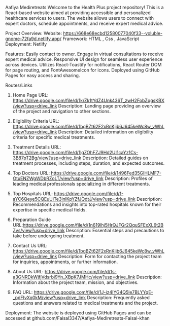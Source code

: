 Aafiya Mediretreats
Welcome to the Health Plus project repository! This is a React-based website aimed at providing accessible and personalized healthcare services to users. The website allows users to connect with expert doctors, schedule appointments, and receive expert medical advice.

Project Overview:
Website: https://668e68ecbd12580077040f33--voluble-gnome-72fa9d.netlify.app/
Framework: HTML , Css , JavaScript
Deployment: Netlify

Features:
Easily  contact to owner.
Engage in virtual consultations to receive expert medical advice.
Responsive UI design for seamless user experience across devices.
Utilizes React-Toastify for notifications, React Router DOM for page routing, and FontAwesomeIcon for icons.
Deployed using GitHub Pages for easy access and sharing.

Routes/Links
1. Home Page
URL: https://drive.google.com/file/d/1krZk1tYdZ4Unk436T_zwH2FobZqgsKBX/view?usp=drive_link
Description: Landing page providing an overview of the project and navigation to other sections.

3. Eligibility Criteria
URL: https://drive.google.com/file/d/1bgBZt62F2xRnKjjb6J645keWc8w_vWhL/view?usp=drive_link
Description: Detailed information on eligibility criteria for specific medical treatments.
4. Treatment Details
URL: https://drive.google.com/file/d/1lgZOhFZJ9Hd2UI1caYz1Cs-3B87pT2Bg/view?usp=drive_link
Description: Detailed guides on treatment processes, including steps, duration, and expected outcomes.
5. Top Doctors
URL: https://drive.google.com/file/d/1496Fed35GIHLMF7-OtuENZWgWDbRZoLT/view?usp=drive_link
Description: Profiles of leading medical professionals specializing in different treatments.
6. Top Hospitals
URL: https://drive.google.com/file/d/1-aYC6Qeye5CQEuUiTe3inlKpYZfJQdtJ/view?usp=drive_link
Description: Recommendations and insights into top-rated hospitals known for their expertise in specific medical fields.
7. Preparation Guide
URL:https://drive.google.com/file/d/1n619lhj5HrQJFGr2QquSFExXL6t2BZvs/view?usp=drive_link
Description: Essential steps and precautions to take before undergoing treatment.
8. Contact Us
URL: https://drive.google.com/file/d/1bgBZt62F2xRnKjjb6J645keWc8w_vWhL/view?usp=drive_link
Description: Form for contacting the project team for inquiries, appointments, or further information.
9. About Us
URL: https://drive.google.com/file/d/1s-a3GNRDkWjfjVdsrbi9Yn_XBpK7JMHc/view?usp=drive_link
Description: Information about the project team, mission, and objectives.
10. FAQ
URL: https://drive.google.com/file/d/1J-iz4IYG4Q5le7BLYYqE-_pdFIvXq0kM/view?usp=drive_link
Description: Frequently asked questions and answers related to medical treatments and the project.

Deployment:
The website is deployed using GitHub Pages and can be accessed at github.com/Faisal3347/Aafiya-Mediretreats-Faisal-khan

